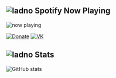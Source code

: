 ## ![ladno](https://www.svgrepo.com/show/457128/music-note-circle.svg) Spotify Now Playing

![now playing](https://now-play.vercel.app/api/generate?uid=666b4274-f0a2-43f0-accc-956162d22d6e&theme=dark")


  [![Donate](https://cdn-icons-png.flaticon.com/512/5246/5246370.png)](https://t.me/hateyouuurself)
  [![VK](https://rf0x3d.su/maybe_assets/logo_vk_outline_28.svg)](https://vk.com/kvmrnn)

## ![ladno](https://rf0x3d.su/maybe_assets/statistics_outline_28.svg) Stats
![GitHub stats](https://github-readme-stats.vercel.app/api?username=imm4d3&show_icons=true&theme=dark)
